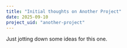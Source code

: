 ```yaml
---
title: "Initial thoughts on Another Project"
date: 2025-09-10
project_uid: "another-project"
---
```


Just jotting down some ideas for this one.
